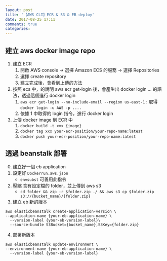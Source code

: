 ```yaml
---
layout: post
title: '【AWS CLI】ECR & S3 & EB deploy'
date: 2017-08-25 17:11
comments: true
categories: 
---
```

## 建立 aws docker image repo
1. 建立 ECR 
	1. 開啟 AWS console -> 選擇 Amazon ECS 的服務 -> 選擇 Repositories
	2. 選擇 create repository
	3. 建立完成後，會看到上傳的方法
2. 按照 ecs 中，的說明 aws ecr get-login 後，會產生出 docker login ... 的語法，透過這個進行 docker login
	1. `aws ecr get-login --no-include-email --region us-east-1` : 取得 `docker login -u AWS -p .... `
	2. 依據 1 中取得的 login 指令，進行 docker login
3. 上傳 docker image 到 ECR 中
	1. `docker build -t xxx {image}`
	2. `docker tag xxx your-ecr-position/your-repo-name:latest`
	3. `docker push your-ecr-position/your-repo-name:latest`

## 透過 beanstalk 部署

0. 建立好一個 eb application
1. 設定好 `Dockerrun.aws.json`
	- `envsubst` 可善用此指令
2. 壓縮 含有設定檔的 folder，並上傳到 aws s3
	- `cd folder && zip -r $folder.zip ./ && aws s3 cp $folder.zip s3://{bucket_name}/{folder.zip}`
3. 建立 eb 新的版本
```
aws elasticbeanstalk create-application-version \
--application-name {your-eb-application-name} \
  --version-label {your-eb-version-label}\
  --source-bundle S3Bucket={bucket_name},S3Key={folder.zip}
```
4. 部署新版本
```
aws elasticbeanstalk update-environment \
--environment-name {your-eb-application-name} \
  --version-label {your-eb-version-label}
```